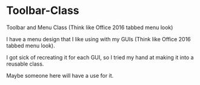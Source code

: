 # Toolbar-Class
Toolbar and Menu Class (Think like Office 2016 tabbed menu look)


I have a menu design that I like using with my GUIs (Think like Office 2016 tabbed menu look).

I got sick of recreating it for each GUI, so I tried my hand at making it into a reusable class.

Maybe someone here will have a use for it.
